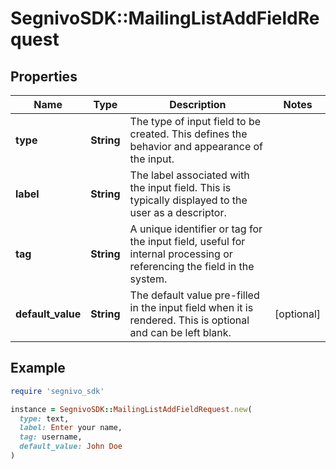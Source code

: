 # SegnivoSDK::MailingListAddFieldRequest

## Properties

| Name | Type | Description | Notes |
| ---- | ---- | ----------- | ----- |
| **type** | **String** | The type of input field to be created. This defines the behavior and appearance of the input. |  |
| **label** | **String** | The label associated with the input field. This is typically displayed to the user as a descriptor. |  |
| **tag** | **String** | A unique identifier or tag for the input field, useful for internal processing or referencing the field in the system. |  |
| **default_value** | **String** | The default value pre-filled in the input field when it is rendered. This is optional and can be left blank. | [optional] |

## Example

```ruby
require 'segnivo_sdk'

instance = SegnivoSDK::MailingListAddFieldRequest.new(
  type: text,
  label: Enter your name,
  tag: username,
  default_value: John Doe
)
```

